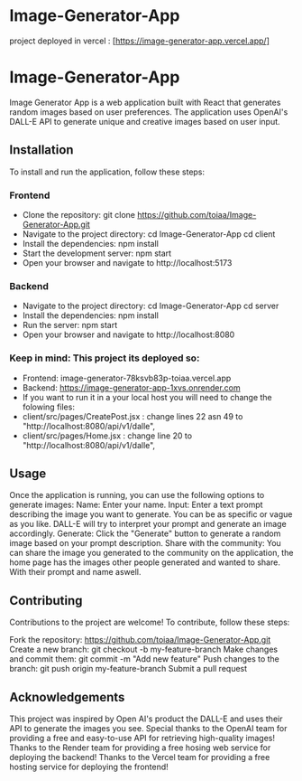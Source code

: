 # Image-Generator-App

project deployed in vercel : [https://image-generator-app.vercel.app/]

# Image-Generator-App

Image Generator App is a web application built with React that generates random images based on user preferences. The application uses OpenAI's DALL-E API to generate unique and creative images based on user input.

## Installation

To install and run the application, follow these steps:

### Frontend

- Clone the repository: git clone https://github.com/toiaa/Image-Generator-App.git
- Navigate to the project directory: cd Image-Generator-App cd client
- Install the dependencies: npm install
- Start the development server: npm start
- Open your browser and navigate to http://localhost:5173

### Backend

- Navigate to the project directory: cd Image-Generator-App cd server
- Install the dependencies: npm install
- Run the server: npm start
- Open your browser and navigate to http://localhost:8080

### Keep in mind: This project its deployed so:

- Frontend: image-generator-78ksvb83p-toiaa.vercel.app
- Backend: https://image-generator-app-1xvs.onrender.com
- If you want to run it in a your local host you will need to change the folowing files:
- client/src/pages/CreatePost.jsx : change lines 22 asn 49 to "http://localhost:8080/api/v1/dalle",
- client/src/pages/Home.jsx : change line 20 to "http://localhost:8080/api/v1/dalle",

## Usage

Once the application is running, you can use the following options to generate images:
Name: Enter your name.
Input: Enter a text prompt describing the image you want to generate. You can be as specific or vague as you like. DALL-E will try to interpret your prompt and generate an image accordingly.
Generate: Click the "Generate" button to generate a random image based on your prompt description.
Share with the community: You can share the image you generated to the community on the application, the home page has the images other people generated and wanted to share. With their prompt and name aswell.

## Contributing

Contributions to the project are welcome! To contribute, follow these steps:

Fork the repository: https://github.com/toiaa/Image-Generator-App.git
Create a new branch: git checkout -b my-feature-branch
Make changes and commit them: git commit -m "Add new feature"
Push changes to the branch: git push origin my-feature-branch
Submit a pull request

## Acknowledgements

This project was inspired by Open AI's product the DALL-E and uses their API to generate the images you see. Special thanks to the OpenAI team for providing a free and easy-to-use API for retrieving high-quality images!
Thanks to the Render team for providing a free hosing web service for deploying the backend!
Thanks to the Vercel team for providing a free hosting service for deploying the frontend!
